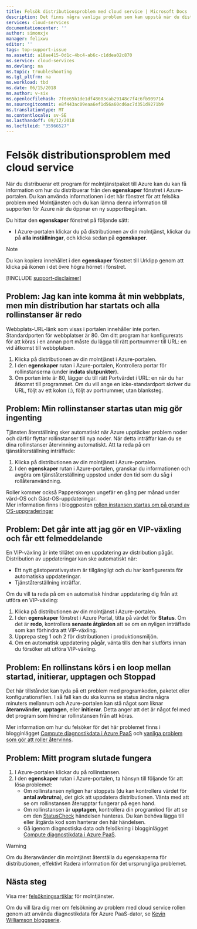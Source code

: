 ```yaml
---
title: Felsök distributionsproblem med cloud service | Microsoft Docs
description: Det finns några vanliga problem som kan uppstå när du distribuerar en tjänst i molnet till Azure. Den här artikeln innehåller lösningar på några av dem.
services: cloud-services
documentationcenter: ''
author: simonxjx
manager: felixwu
editor: ''
tags: top-support-issue
ms.assetid: a18ae415-0d1c-4bc4-ab6c-c1ddea02c870
ms.service: cloud-services
ms.devlang: na
ms.topic: troubleshooting
ms.tgt_pltfrm: na
ms.workload: tbd
ms.date: 06/15/2018
ms.author: v-six
ms.openlocfilehash: 7f0e65b1de1df48603cab29148c7f4c6fb909714
ms.sourcegitcommit: e8f443ac09eaa6ef1d56a60cd6ac7d351d9271b9
ms.translationtype: MT
ms.contentlocale: sv-SE
ms.lasthandoff: 09/12/2018
ms.locfileid: "35966527"
---
```

# <a name="troubleshoot-cloud-service-deployment-problems"></a>Felsök distributionsproblem med cloud service
När du distribuerar ett program för molntjänstpaket till Azure kan du kan få information om hur du distribuerar från den **egenskaper** fönstret i Azure-portalen. Du kan använda informationen i det här fönstret för att felsöka problem med Molntjänsten och du kan lämna denna information till supporten för Azure när du öppnar en ny supportbegäran.

Du hittar den **egenskaper** fönstret på följande sätt:

* I Azure-portalen klickar du på distributionen av din molntjänst, klickar du på **alla inställningar**, och klicka sedan på **egenskaper**.

> [!NOTE]
> Du kan kopiera innehållet i den **egenskaper** fönstret till Urklipp genom att klicka på ikonen i det övre högra hörnet i fönstret.
>
>

[!INCLUDE [support-disclaimer](../../includes/support-disclaimer.md)]

## <a name="problem-i-cannot-access-my-website-but-my-deployment-is-started-and-all-role-instances-are-ready"></a>Problem: Jag kan inte komma åt min webbplats, men min distribution har startats och alla rollinstanser är redo
Webbplats-URL-länk som visas i portalen innehåller inte porten. Standardporten för webbplatser är 80. Om ditt program har konfigurerats för att köras i en annan port måste du lägga till rätt portnummer till URL: en vid åtkomst till webbplatsen.

1. Klicka på distributionen av din molntjänst i Azure-portalen.
2. I den **egenskaper** rutan i Azure-portalen, Kontrollera portar för rollinstanserna (under **indata slutpunkter**).
3. Om porten inte är 80, lägger du till rätt Portvärdet i URL: en när du har åtkomst till programmet. Om du vill ange en icke-standardport skriver du URL, följt av ett kolon (:), följt av portnummer, utan blanksteg.

## <a name="problem-my-role-instances-recycled-without-me-doing-anything"></a>Problem: Min rollinstanser startas utan mig gör ingenting
Tjänsten återställning sker automatiskt när Azure upptäcker problem noder och därför flyttar rollinstanser till nya noder. När detta inträffar kan du se dina rollinstanser återvinning automatiskt. Att ta reda på om tjänståterställning inträffade:

1. Klicka på distributionen av din molntjänst i Azure-portalen.
2. I den **egenskaper** rutan i Azure-portalen, granskar du informationen och avgöra om tjänståterställning uppstod under den tid som du såg i rollåteranvändning.

Roller kommer också Papperskorgen ungefär en gång per månad under värd-OS och Gäst-OS-uppdateringar.  
Mer information finns i bloggposten [rollen instansen startas om på grund av OS-uppgraderingar](http://blogs.msdn.com/b/kwill/archive/2012/09/19/role-instance-restarts-due-to-os-upgrades.aspx)

## <a name="problem-i-cannot-do-a-vip-swap-and-receive-an-error"></a>Problem: Det går inte att jag gör en VIP-växling och får ett felmeddelande
En VIP-växling är inte tillåtet om en uppdatering av distribution pågår. Distribution av uppdateringar kan ske automatiskt när:

* Ett nytt gästoperativsystem är tillgängligt och du har konfigurerats för automatiska uppdateringar.
* Tjänståterställning inträffar.

Om du vill ta reda på om en automatisk hindrar uppdatering dig från att utföra en VIP-växling:

1. Klicka på distributionen av din molntjänst i Azure-portalen.
2. I den **egenskaper** fönstret i Azure Portal, titta på värdet för **Status**. Om det är **redo**, kontrollera **senaste åtgärden** att se om en nyligen inträffade som kan förhindra att VIP-växling.
3. Upprepa steg 1 och 2 för distributionen i produktionsmiljön.
4. Om en automatisk uppdatering pågår, vänta tills den har slutförts innan du försöker att utföra VIP-växling.

## <a name="problem-a-role-instance-is-looping-between-started-initializing-busy-and-stopped"></a>Problem: En rollinstans körs i en loop mellan startad, initierar, upptagen och Stoppad
Det här tillståndet kan tyda på ett problem med programkoden, paketet eller konfigurationsfilen. I så fall kan du ska kunna se status ändra några minuters mellanrum och Azure-portalen kan stå något som liknar **återanvänder**, **upptagen**, eller **initierar**. Detta anger att det är något fel med det program som hindrar rollinstansen från att köras.

Mer information om hur du felsöker för det här problemet finns i blogginlägget [Compute diagnostikdata i Azure PaaS](http://blogs.msdn.com/b/kwill/archive/2013/08/09/windows-azure-paas-compute-diagnostics-data.aspx) och [vanliga problem som gör att roller återvinns](cloud-services-troubleshoot-common-issues-which-cause-roles-recycle.md).

## <a name="problem-my-application-stopped-working"></a>Problem: Mitt program slutade fungera
1. I Azure-portalen klickar du på rollinstansen.
2. I den **egenskaper** rutan i Azure-portalen, ta hänsyn till följande för att lösa problemet:
   * Om rollinstansen nyligen har stoppats (du kan kontrollera värdet för **antal avbrutna**), det gick att uppdatera distributionen. Vänta med att se om rollinstansen återupptar fungerar på egen hand.
   * Om rollinstansen är **upptagen**, kontrollera din programkod för att se om den [StatusCheck](https://msdn.microsoft.com/library/microsoft.windowsazure.serviceruntime.roleenvironment.statuscheck) händelsen hanteras. Du kan behöva lägga till eller åtgärda kod som hanterar den här händelsen.
   * Gå igenom diagnostiska data och felsökning i blogginlägget [Compute diagnostikdata i Azure PaaS](http://blogs.msdn.com/b/kwill/archive/2013/08/09/windows-azure-paas-compute-diagnostics-data.aspx).

> [!WARNING]
> Om du återanvänder din molntjänst återställa du egenskaperna för distributionen, effektivt Radera information för det ursprungliga problemet.
>
>

## <a name="next-steps"></a>Nästa steg
Visa mer [felsökningsartiklar](https://docs.microsoft.com/azure/cloud-services/cloud-services-allocation-failures) för molntjänster.

Om du vill lära dig mer om felsökning av problem med cloud service rollen genom att använda diagnostikdata för Azure PaaS-dator, se [Kevin Williamson bloggserie](http://blogs.msdn.com/b/kwill/archive/2013/08/09/windows-azure-paas-compute-diagnostics-data.aspx).
